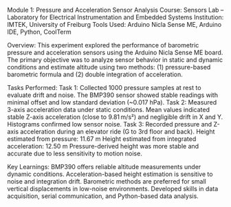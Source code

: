 Module 1: Pressure and Acceleration Sensor Analysis
Course: Sensors Lab – Laboratory for Electrical Instrumentation and Embedded Systems
Institution: IMTEK, University of Freiburg
Tools Used: Arduino Nicla Sense ME, Arduino IDE, Python, CoolTerm

Overview: 
This experiment explored the performance of barometric pressure and acceleration sensors using the Arduino Nicla Sense ME board. 
The primary objective was to analyze sensor behavior in static and dynamic conditions and estimate altitude using two methods: 
(1) pressure-based barometric formula and (2) double integration of acceleration.

Tasks Performed: 
Task 1:
Collected 1000 pressure samples at rest to evaluate drift and noise. The BMP390 sensor showed stable readings with minimal offset and low standard deviation (~0.017 hPa).
Task 2:
Measured 3-axis acceleration data under static conditions. Mean values indicated stable Z-axis acceleration (close to 9.81 m/s²) and negligible drift in X and Y. 
Histograms confirmed low sensor noise.
Task 3:
Recorded pressure and Z-axis acceleration during an elevator ride (G to 3rd floor and back).
Height estimated from pressure: 11.67 m
Height estimated from integrated acceleration: 12.50 m
Pressure-derived height was more stable and accurate due to less sensitivity to motion noise.

Key Learnings: 
BMP390 offers reliable altitude measurements under dynamic conditions.
Acceleration-based height estimation is sensitive to noise and integration drift.
Barometric methods are preferred for small vertical displacements in low-noise environments.
Developed skills in data acquisition, serial communication, and Python-based data analysis.
